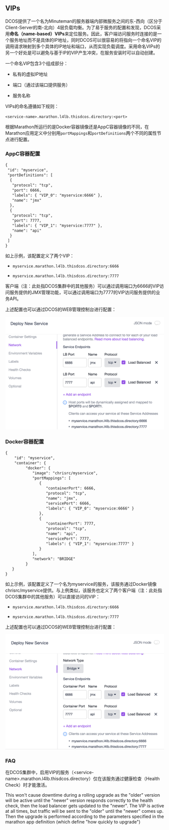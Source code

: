 ## VIPs

DCOS提供了一个名为Minuteman的服务器端内部微服务之间的东-西向（区分于Client-Server的南-北向）4层负载均衡。为了易于服务的配置和发现，DCOS采用**命名（name-based）VIPs**来定位服务。因此，客户端访问服务时连接的是一个服务地址而不是具体的IP地址，同时DCOS可以很容易的将指向一个命名VIP的调用请求映射到多个具体的IP地址和端口，从而实现负载调度。采用命名VIPs的另一个好处是可以避免与基于IP的VIP产生冲突，在服务安装时可以自动创建。

一个命名VIP包含3个组成部分：

* 私有的虚拟IP地址

* 端口（通过该端口提供服务）

* 服务名称


VIPs的命名遵循如下规则：

`<service-name>.marathon.l4lb.thisdcos.directory:<port>`

根据Marathon所运行的是Docker容器镜像还是AppC容器镜像的不同，在Marathon应用定义中分别用`portMappings`和`portDefinitions`两个不同的属性节点进行配置。

### **AppC容器配置**

```
{
 "id": "myservice",
 "portDefinitions": [
  {
   "protocol": "tcp",
   "port": 6666,
   "labels": { "VIP_0": "myservice:6666" },
   "name": "jmx"
  },
  {
   "protocol": "tcp",
   "port": 7777,
   "labels": { "VIP_1": "myservice:7777" },
   "name": "api"
  }
 ]
}
```

如上示例，该配置定义了两个VIP：

* `myservice.marathon.l4lb.thisdcos.directory:6666`

* `myservice.marathon.l4lb.thisdcos.directory:7777`


客户端（注：此处指DCOS集群中的其他服务）可以通过调用端口为6666的VIP访问服务提供的JMX管理功能，可以通过调用端口为7777的VIP访问服务提供的业务API。

上述配置也可以通过DCOS的WEB管理控制台进行配置：

![](/assets/dcos_network_vip_appc.png)

### **Docker容器配置**

```
{  
    "id": "myservice",  
    "container": { 
         "docker": {      
            "image": "chrisrc/myservice", 
            "portMappings": [
               {  
                  "containerPort": 6666,  
                  "protocol": "tcp",  
                  "name": "jmx",  
                  "servicePort": 6666,  
                  "labels": { "VIP_0": "myservice:6666" }  
               },  
               {  
                  "containerPort": 7777,  
                  "protocol": "tcp",  
                  "name": "api",  
                  "servicePort": 7777,  
                  "labels": { "VIP_1": "myservice:7777" }  
               }  
            ],  
            "network": "BRIDGE"  
         }  
   }
}
```

如上示例，该配置定义了一个名为myservice的服务，该服务通过Docker镜像chrisrc\/myservice提供。与上例类似，该服务也定义了两个客户端（注：此处指DCOS集群中的其他服务）可以直接访问的VIP：

* `myservice.marathon.l4lb.thisdcos.directory:6666`

* `myservice.marathon.l4lb.thisdcos.directory:7777`


上述配置也可以通过DCOS的WEB管理控制台进行配置：

![](/assets/dcos_network_vip_docker.png)

### FAQ

在DCOS集群中，启用VIP的服务（&lt;service-name&gt;.marathon.l4lb.thisdcos.directory）仅在该服务通过健康检查（Health Check）时才能激活。

This won't cause downtime during a rolling upgrade as the "older" version will be active until the "newer" version responds correctly to the health check, then the load balancer gets updated to the "newer". The VIP is active at all times, but traffic will be sent to the "older" until the "newer" comes up. Then the upgrade is performed according to the parameters specified in the marathon app definition \(which define "how quickly to upgrade"\)

